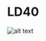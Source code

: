 # LD40
![alt text](https://upload.wikimedia.org/wikipedia/en/archive/a/ac/20170104230215%21Ludum_Dare_Logo.png)
